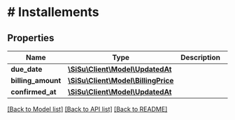 # # Installements

## Properties

Name | Type | Description | Notes
------------ | ------------- | ------------- | -------------
**due_date** | [**\SiSu\Client\Model\UpdatedAt**](UpdatedAt.md) |  | [optional] 
**billing_amount** | [**\SiSu\Client\Model\BillingPrice**](BillingPrice.md) |  | [optional] 
**confirmed_at** | [**\SiSu\Client\Model\UpdatedAt**](UpdatedAt.md) |  | [optional] 

[[Back to Model list]](../../README.md#documentation-for-models) [[Back to API list]](../../README.md#documentation-for-api-endpoints) [[Back to README]](../../README.md)


